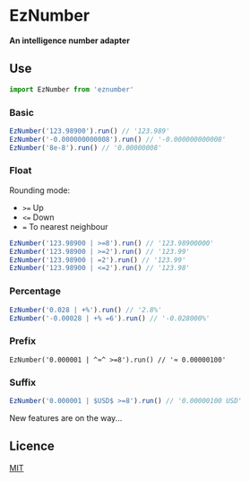 # EzNumber

**An intelligence number adapter**

## Use

```javascript
import EzNumber from 'eznumber'
```

### Basic

```javascript
EzNumber('123.98900').run() // '123.989'
EzNumber('-0.000000000008').run() // '-0.000000000008'
EzNumber('8e-8').run() // '0.00000008'
```

### Float

Rounding mode:

- `>=` Up
- `<=` Down
- `=` To nearest neighbour

```javascript
EzNumber('123.98900 | >=8').run() // '123.98900000'
EzNumber('123.98900 | >=2').run() // '123.99'
EzNumber('123.98900 | =2').run() // '123.99'
EzNumber('123.98900 | <=2').run() // '123.98'
```

### Percentage

```javascript
EzNumber('0.028 | +%').run() // '2.8%'
EzNumber('-0.00028 | +% =6').run() // '-0.028000%'
```

### Prefix

```javascipt
EzNumber('0.000001 | ^≈^ >=8').run() // '≈ 0.00000100'
```

### Suffix

```javascript
EzNumber('0.000001 | $USD$ >=8').run() // '0.00000100 USD'
```

New features are on the way...

## Licence

[MIT](LICENCE.md)
